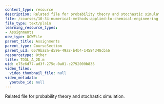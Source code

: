 ```yaml
---
content_type: resource
description: Related file for probability theory and stochastic simulation.
file: /courses/10-34-numerical-methods-applied-to-chemical-engineering-fall-2005/e75e6d77ad3f275e0a01c2792000b835_TDGL_A_2D.m
file_type: text/plain
learning_resource_types:
- Assignments
ocw_type: OCWFile
parent_title: Assignments
parent_type: CourseSection
parent_uid: 6579ba2a-d59e-49a2-b4b4-14584348cba6
resourcetype: Other
title: TDGL_A_2D.m
uid: e75e6d77-ad3f-275e-0a01-c2792000b835
video_files:
  video_thumbnail_file: null
video_metadata:
  youtube_id: null
---
```

Related file for probability theory and stochastic simulation.

